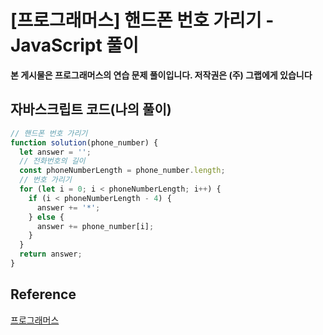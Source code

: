 # [프로그래머스] 핸드폰 번호 가리기 - JavaScript 풀이

**본 게시물은 프로그래머스의 연습 문제 풀이입니다. 저작권은 (주) 그랩에게 있습니다**

## 자바스크립트 코드(나의 풀이)

```javascript
// 핸드폰 번호 가리기
function solution(phone_number) {
  let answer = '';
  // 전화번호의 길이
  const phoneNumberLength = phone_number.length;
  // 번호 가리기
  for (let i = 0; i < phoneNumberLength; i++) {
    if (i < phoneNumberLength - 4) {
      answer += '*';
    } else {
      answer += phone_number[i];
    }
  }
  return answer;
}
```



## Reference

[프로그래머스](https://programmers.co.kr)

